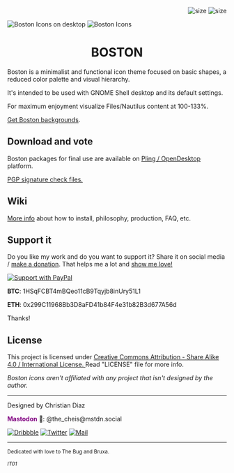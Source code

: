 <p align="right">
 <img alt="size" name="size" src="https://img.shields.io/badge/Linux-FCC624?style=for-the-badge&logo=linux&logoColor=black">
 <img alt="size" name="size" src="https://img.shields.io/github/repo-size/thecheis/Boston-Icons?color=2d8cff&style=for-the-badge">
</p>

![Boston Icons on desktop](https://github.com/thecheis/Boston-Icons/blob/master/Pictures/Boston%20A.png)
![Boston Icons](https://github.com/thecheis/Boston-Icons/blob/master/Boston-icons-preview.png)

<h1 align="center">
 BOSTON
</h1>

Boston is a minimalist and functional icon theme focused on basic shapes, a reduced color palette and visual hierarchy.

It's intended to be used with GNOME Shell desktop and its default settings.

For maximum enjoyment visualize Files/Nautilus content at 100-133%.

[Get Boston backgrounds](https://www.pling.com/p/1381664/).

## Download and vote

Boston packages for final use are available on [Pling / OpenDesktop](https://www.pling.com/p/1012402/) platform.

[PGP signature check files.](https://github.com/thecheis/Boston-Icons/tree/master/PGP-Signatures)

## Wiki
[More info](https://github.com/thecheis/Boston-Icons/wiki) about how to install, philosophy, production, FAQ, etc.

## Support it

Do you like my work and do you want to support it? Share it on social media / [make a donation](https://github.com/thecheis/Boston-Icons/wiki/Patrons-and-support). That helps me a lot and [show me love!](https://www.youtube.com/watch?v=Ps2Jc28tQrw) 

<p align="left">
  <a href="https://www.paypal.me/ChrisDiaz" target="_blank"><img src="https://github.com/thecheis/Boston-Icons/blob/master/Pictures/Support-PayPal.png" title="Support with PayPal"></a>
</p>

**BTC**: 1HSqFCBT4mBQeo11cB9Tqyjb8inUry51L1

**ETH**: 0x299C11968Bb3D8aFD41b84F4e31b82B3d677A56d
 
Thanks!

## License

This project is licensed under [Creative Commons Attribution - Share Alike 4.0 / International License. ](https://creativecommons.org/licenses/by-sa/4.0/legalcode)
Read "LICENSE" file for more info.

*Boston icons aren't affiliated with any project that isn't designed by the author.*

---

Designed by Christian Diaz

<p><span style="color: #800080;"><strong>Mastodon</strong> </span>🐘: @the_cheis@mstdn.social</p>

<p align="left">
  <a href="https://dribbble.com/chrisdiaz" target="_blank"><img src="https://img.shields.io/badge/Dribbble-EA4C89?style=for-the-badge&logo=dribbble&logoColor=white" title="Dribbble"></a> <a href="https://twitter.com/the_cheis" target="_blank"><img src="https://img.shields.io/badge/Twitter-1DA1F2?style=for-the-badge&logo=twitter&logoColor=white" title="Twitter"></a>  <a href="mailto:christiandiaz.design@gmail.com" target="_blank"><img src="https://img.shields.io/badge/Gmail-D14836?style=for-the-badge&logo=gmail&logoColor=white" title="Mail"></a> 
</p>

---

<sub>Dedicated with love to The Bug and Bruxa.<sub>
  
<sub>*IT01*<sub>
